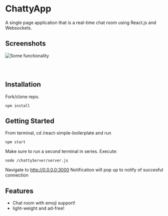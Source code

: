 # ChattyApp
A single page application that is a real-time chat room using React.js and Websockets.

## Screenshots

![Some functionality](https://i.imgur.com/SbcGin8.gif)


![]()


![]()


![]()




## Installation

Fork/clone repo.

```
npm install
```

## Getting Started

From terminal, cd /react-simple-boilerplate and run 

```
npm start
```

Make sure to run a second terminal in series. Execute:
 ```
 node /chattyServer/server.js
```

Navigate to http://0.0.0.0:3000
Notification will pop up to notify of succesful connection


## Features
* Chat room with emoji support!
* light-weight and ad-free!

